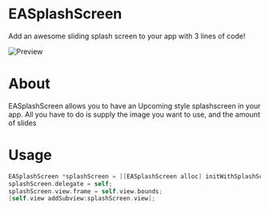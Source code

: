 EASplashScreen
==============

Add an awesome sliding splash screen to your app with 3 lines of code!

![Preview](http://i.imgur.com/k8nEfgH.gif)

# About
EASplashScreen allows you to have an Upcoming style splashscreen in your app. All you have to do is supply the image you want to use, and the amount of slides

# Usage
```objective-c
EASplashScreen *splashScreen = [[EASplashScreen alloc] initWithSplashScreenImage:[UIImage imageNamed:@"IMAGE.png"] amountOfSlides:7];
splashScreen.delegate = self;
splashScreen.view.frame = self.view.bounds;
[self.view addSubview:splashScreen.view];
```
